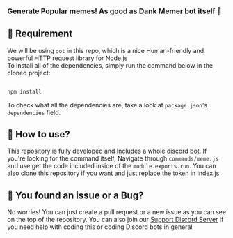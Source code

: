 ### Generate Popular memes! As good as Dank Memer bot itself 🐸

## 📕 Requirement 

We will be using `got` in this repo, which is a nice Human-friendly and powerful HTTP request library for Node.js <br>
To install all of the dependencies, simply run the command below in the cloned project:

```js

npm install

```

To check what all the dependencies are, take a look at `package.json`'s `dependencies` field.

## 📗 How to use?

This repository is fully developed and Includes a whole discord bot.
If you're looking for the command itself, Navigate through `commands/meme.js` and use get the code included inside of the `module.exports.run`.
You can also clone this repository if you want and just replace the token in index.js



## 🐛 You found an issue or a Bug?

No worries! You can just create a pull request or a new issue as you can see on the top of the repository.
You can also join our [Support Discord Server](https://dashcruft.com/discord) if you need help with coding this or coding Discord bots in general
